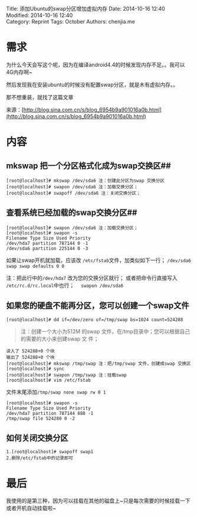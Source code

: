 Title: 添加Ubuntu的swap分区增加虚拟内存
Date: 2014-10-16 12:40  
Modified: 2014-10-16 12:40  
Category: Reprint
Tags: October
Authors: chenjia.me

# 需求 #
为什么今天会写这个呢，因为在编译android4.4的时候发现内存不足。。我可以4G内存啊~

然后发现我在安装ubuntu的时候没有配置swap分区，就是木有虚拟内存。。

那不想重装，就找了这篇文章

来源：[http://blog.sina.com.cn/s/blog_6954b9a901016a0b.html](http://blog.sina.com.cn/s/blog_6954b9a901016a0b.html)

# 内容 #
## mkswap 把一个分区格式化成为swap交换区##

	[root@localhost]# mkswap /dev/sda6 注：创建此分区为swap 交换分区
	[root@localhost]# swapon /dev/sda6 注：加载交换分区；
	[root@localhost]# swapoff /dev/sda6 注：关闭交换分区；

## 查看系统已经加载的swap交换分区##

	[root@localhost]# swapon /dev/sda6 注：加载交换分区；
	[root@localhost]# swapon -s
	Filename Type Size Used Priority
	/dev/hda7 partition 787144 0 -1
	/dev/sda6 partition 225144 0 -3

如果让swap开机就加载，应该改 `/etc/fstab`文件，加类似如下一行；
`/dev/sda6 swap swap defaults 0 0` 

注：把此行中的`/dev/hda7` 改为您的交换分区就行；
或者把命令行直接写入` /etc/rc.d/rc.local`中也行；
  `  swapon /dev/sda6`

## 如果您的硬盘不能再分区，您可以创建一个swap文件 ##

	[root@localhost]# dd if=/dev/zero of=/tmp/swap bs=1024 count=524288 


> 注：创建一个大小为512M 的swap 文件，在/tmp目录中；您可以根据自己的需要的大小来创建swap 文
件；

	读入了 524288+0 个块
	输出了 524288+0 个块
	[root@localhost]# mkswap /tmp/swap 注：把/tmp/swap 文件，创建成swap 交换区
	[root@localhost]# sync
	[root@localhost]# swapon /tmp/swap 注：挂载swap 
	[root@localhost]# vim /etc/fstab
	
文件末尾添加`/tmp/swap none swap rw 0 1`

	[root@localhost]# swapon -s
	Filename Type Size Used Priority
	/dev/hda7 partition 787144 888 -1
	/tmp/swap file 524280 0 -2

## 如何关闭交换分区 ##

	1.[root@localhost]# swapoff swap1
	2.删除/etc/fstab中的记录即可

# 最后 #
我使用的是第三种，因为可以挂载在其他的磁盘上~只是每次需要的时候挂载一下或者开机自动挂载啦~